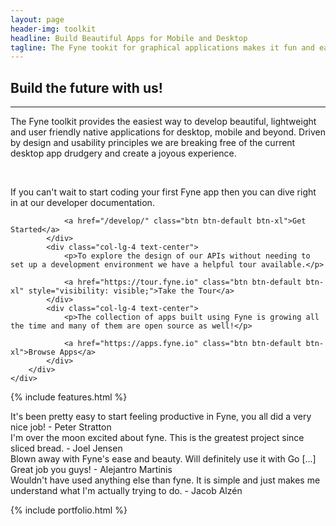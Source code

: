 ```yaml
---
layout: page
header-img: toolkit
headline: Build Beautiful Apps for Mobile and Desktop
tagline: The Fyne tookit for graphical applications makes it fun and easy to build beautiful and performant native applications that work across all your devices.
---
```


<section class="bg-primary" id="about">
    <div class="container">
        <div class="row">
            <div class="col-lg-8 col-lg-offset-2 text-center">
                <h2 class="section-heading">Build the future with us!</h2>
                <hr class="light">
                <p>The Fyne toolkit provides the easiest way to develop beautiful, lightweight and user friendly native applications for desktop, mobile and beyond.
                Driven by design and usability principles we are breaking free of the current desktop app drudgery and create a joyous experience.</p>
                <p>&nbsp;</p>
            </div>
        </div>
    </div>
    <div class="container">
        <div class="row">
            <div class="col-lg-4 text-center">
                <p>If you can't wait to start coding your first Fyne app then you can dive right in at our developer documentation.</p>

                <a href="/develop/" class="btn btn-default btn-xl">Get Started</a>
            </div>
            <div class="col-lg-4 text-center">
                <p>To explore the design of our APIs without needing to set up a development environment we have a helpful tour available.</p>

                <a href="https://tour.fyne.io" class="btn btn-default btn-xl" style="visibility: visible;">Take the Tour</a>
            </div>
            <div class="col-lg-4 text-center">
                <p>The collection of apps built using Fyne is growing all the time and many of them are open source as well!</p>

                <a href="https://apps.fyne.io" class="btn btn-default btn-xl">Browse Apps</a>
            </div>
        </div>
    </div>
</section>

{% include features.html %}

<section class="bg-primary" id="about">
    <div class="container">
        <div class="row">
            <div class="col-lg-6 quote-block">
It's been pretty easy to start feeling productive in Fyne,
you all did a very nice job!
<span class="quote-name">- Peter Stratton</span>
            </div>
            <div class="col-lg-6 quote-block">
I'm over the moon excited about fyne.
This is the greatest project since sliced bread.
<span class="quote-name">- Joel Jensen</span>
            </div>
            <div class="col-lg-6 quote-block">
Blown away with Fyne's ease and beauty. Will definitely use it with Go [...]
Great job you guys!
<span class="quote-name">- Alejantro Martinis</span>
            </div>
            <div class="col-lg-6 quote-block">
Wouldn't have used anything else than fyne. It is simple and just makes me
understand what I'm actually trying to do.
<span class="quote-name">- Jacob Alzén</span>
            </div>
        </div>
    </div>
</section>

{% include portfolio.html %}


